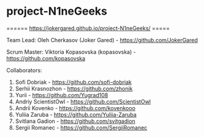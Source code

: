 # project-N1neGeeks

====== https://jokergared.github.io/project-N1neGeeks/ =====


Team Lead:
Oleh Cherkasov (Joker Gared) - https://github.com/JokerGared

Scrum Master:
Viktoria Kopasovska (kopasovska) - https://github.com/kopasovska


Collaborators:

1. Sofi Dobriak - https://github.com/sofi-dobriak
2. Serhii Krasnozhon - https://github.com/zhonik
3. Yurii - https://github.com/Yugrad108
4. Andriy ScientistOwl - https://github.com/ScientistOwl
5. Andrii Kovenko - https://github.com/kovenkooo
6. Yuliia Zaruba - https://github.com/Yuliia-Zaruba
7. Svitlana Gadion - https://github.com/svitgadion
8. Sergii Romanec - https://github.com/SergiiRomanec
